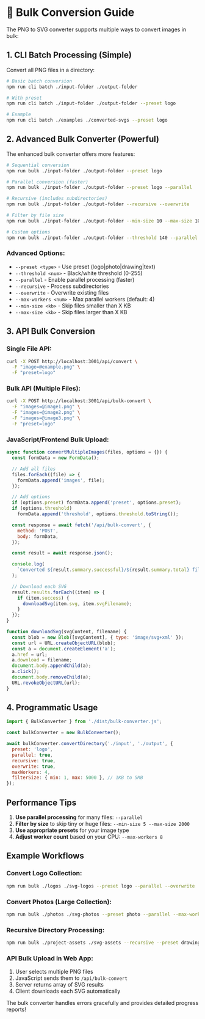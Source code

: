 # 🚀 Bulk Conversion Guide

The PNG to SVG converter supports multiple ways to convert images in bulk:

## 1. CLI Batch Processing (Simple)

Convert all PNG files in a directory:

```bash
# Basic batch conversion
npm run cli batch ./input-folder ./output-folder

# With preset
npm run cli batch ./input-folder ./output-folder --preset logo

# Example
npm run cli batch ./examples ./converted-svgs --preset logo
```

## 2. Advanced Bulk Converter (Powerful)

The enhanced bulk converter offers more features:

```bash
# Sequential conversion
npm run bulk ./input-folder ./output-folder --preset logo

# Parallel conversion (faster)
npm run bulk ./input-folder ./output-folder --preset logo --parallel

# Recursive (includes subdirectories)
npm run bulk ./input-folder ./output-folder --recursive --overwrite

# Filter by file size
npm run bulk ./input-folder ./output-folder --min-size 10 --max-size 1000

# Custom options
npm run bulk ./input-folder ./output-folder --threshold 140 --parallel --max-workers 8
```

### Advanced Options:

- `--preset <type>` - Use preset (logo|photo|drawing|text)
- `--threshold <num>` - Black/white threshold (0-255)
- `--parallel` - Enable parallel processing (faster)
- `--recursive` - Process subdirectories
- `--overwrite` - Overwrite existing files
- `--max-workers <num>` - Max parallel workers (default: 4)
- `--min-size <kb>` - Skip files smaller than X KB
- `--max-size <kb>` - Skip files larger than X KB

## 3. API Bulk Conversion

### Single File API:

```bash
curl -X POST http://localhost:3001/api/convert \
  -F "image=@example.png" \
  -F "preset=logo"
```

### Bulk API (Multiple Files):

```bash
curl -X POST http://localhost:3001/api/bulk-convert \
  -F "images=@image1.png" \
  -F "images=@image2.png" \
  -F "images=@image3.png" \
  -F "preset=logo"
```

### JavaScript/Frontend Bulk Upload:

```javascript
async function convertMultipleImages(files, options = {}) {
  const formData = new FormData();

  // Add all files
  files.forEach((file) => {
    formData.append('images', file);
  });

  // Add options
  if (options.preset) formData.append('preset', options.preset);
  if (options.threshold)
    formData.append('threshold', options.threshold.toString());

  const response = await fetch('/api/bulk-convert', {
    method: 'POST',
    body: formData,
  });

  const result = await response.json();

  console.log(
    `Converted ${result.summary.successful}/${result.summary.total} files`
  );

  // Download each SVG
  result.results.forEach((item) => {
    if (item.success) {
      downloadSvg(item.svg, item.svgFilename);
    }
  });
}

function downloadSvg(svgContent, filename) {
  const blob = new Blob([svgContent], { type: 'image/svg+xml' });
  const url = URL.createObjectURL(blob);
  const a = document.createElement('a');
  a.href = url;
  a.download = filename;
  document.body.appendChild(a);
  a.click();
  document.body.removeChild(a);
  URL.revokeObjectURL(url);
}
```

## 4. Programmatic Usage

```javascript
import { BulkConverter } from './dist/bulk-converter.js';

const bulkConverter = new BulkConverter();

await bulkConverter.convertDirectory('./input', './output', {
  preset: 'logo',
  parallel: true,
  recursive: true,
  overwrite: true,
  maxWorkers: 4,
  filterSize: { min: 1, max: 5000 }, // 1KB to 5MB
});
```

## Performance Tips

1. **Use parallel processing** for many files: `--parallel`
2. **Filter by size** to skip tiny or huge files: `--min-size 5 --max-size 2000`
3. **Use appropriate presets** for your image type
4. **Adjust worker count** based on your CPU: `--max-workers 8`

## Example Workflows

### Convert Logo Collection:

```bash
npm run bulk ./logos ./svg-logos --preset logo --parallel --overwrite
```

### Convert Photos (Large Collection):

```bash
npm run bulk ./photos ./svg-photos --preset photo --parallel --max-workers 6 --min-size 50
```

### Recursive Directory Processing:

```bash
npm run bulk ./project-assets ./svg-assets --recursive --preset drawing --overwrite
```

### API Bulk Upload in Web App:

1. User selects multiple PNG files
2. JavaScript sends them to `/api/bulk-convert`
3. Server returns array of SVG results
4. Client downloads each SVG automatically

The bulk converter handles errors gracefully and provides detailed progress reports!
